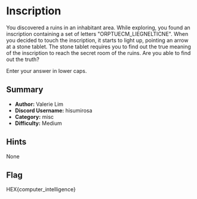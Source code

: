 # Inscription
You discovered a ruins in an inhabitant area. While exploring, you found an inscription containing a set of letters "ORPTUECM_LIEGNELTICNE". When you decided to touch the inscription, it starts to light up, pointing an arrow at a stone tablet. The stone tablet requires you to find out the true meaning of the inscription to reach the secret room of the ruins. Are you able to find out the truth?

Enter your answer in lower caps.

## Summary
 - **Author:** Valerie Lim
 - **Discord Username:** hisumirosa
 - **Category:** misc
 - **Difficulty:** Medium

## Hints
None

## Flag
HEX{computer_intelligence}
